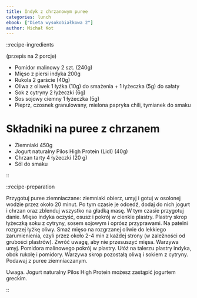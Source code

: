 ```yaml
---
title: Indyk z chrzanowym puree
categories: lunch
ebook: ["Dieta wysokobiałkowa 2"]
author: Michał Kot
---
```


::recipe-ingredients

(przepis na 2 porcje)
- Pomidor malinowy 2 szt. (240g)
- Mięso z piersi indyka 200g
- Rukola 2 garście (40g)
- Oliwa z oliwek 1 łyżka (10g) do smażenia + 1 łyżeczka (5g) do sałaty
- Sok z cytryny 2 łyżeczki (6g)
- Sos sojowy ciemny 1 łyżeczka (5g)
- Pieprz, czosnek granulowany, mielona papryka chili, tymianek do smaku

# Składniki na puree z chrzanem
- Ziemniaki 450g
- Jogurt naturalny Pilos High Protein (Lidl) (40g)
- Chrzan tarty 4 łyżeczki (20 g)
- Sól do smaku

::

::recipe-preparation

Przygotuj puree ziemniaczane: ziemniaki obierz, umyj i gotuj w osolonej wodzie przez około 20 minut. Po tym czasie je odcedź, dodaj do nich jogurt i chrzan oraz zblenduj wszystko na gładką masę. W tym czasie przygotuj danie. Mięso indyka oczyść, osusz i pokrój w cienkie plastry. Plastry skrop łyżeczką soku z cytryny, sosem sojowym i oprósz przyprawami. Na patelni rozgrzej łyżkę oliwy. Smaż mięso na rozgrzanej oliwie do lekkiego zarumienienia, czyli przez około 2-4 min z każdej strony (w zależności od grubości plastrów). Zwróć uwagę, aby nie przesuszyć mięsa. Warzywa umyj. Pomidora malinowego pokrój w plastry. Ułóż na talerzu plastry indyka, obok rukolę i pomidory. Warzywa skrop pozostałą oliwą i sokiem z cytryny. Podawaj z puree ziemniaczanym.

Uwaga. Jogurt naturalny Pilos High Protein możesz zastąpić jogurtem greckim.

::